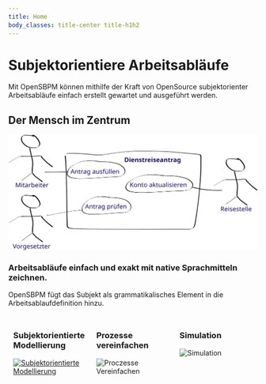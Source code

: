 ```yaml
---
title: Home
body_classes: title-center title-h1h2
---
```


# Subjektorientiere Arbeitsabläufe 

Mit OpenSBPM können mithilfe der Kraft von OpenSource subjektorienter Arbeitsabläufe einfach erstellt gewartet und ausgeführt werden.

## Der Mensch im Zentrum
![Subjektworkflow](sbpm-workflow.svg)

### Arbeitsabläufe einfach und exakt mit native Sprachmitteln zeichnen.
OpenSBPM fügt das Subjekt als grammatikalisches Element in die Arbeitsablaufdefinition hinzu.

<div style="display: flex;">
    <div style="padding: 10px; width: 33%;">
        <h3>Subjektorientierte Modellierung</h3>
        <a href="modelling">
            <img src="https://picsum.photos/200/300.jpg?random=1" alt="Subjektorientierte Modellierung" />
        </a>
    </div>
    <div style="padding: 10px; width: 33%;">
        <h3>Prozesse vereinfachen</h3>
        <img src="https://picsum.photos/200/300.jpg?random=2" alt="Proczesse Vereinfachen" />
    </div>
    <div style="padding: 10px; width: 33%;">
        <h3>Simulation</h3>
        <img src="https://picsum.photos/200/300.jpg?random=3" alt="Simulation" />
    </div>
</div>
